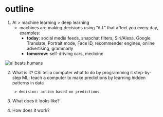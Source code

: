 # outline
1. AI > machine learning > deep learning
	- machines are making decisions using "A.I." that affect you every day, examples:
		- **today:** social media feeds, snapchat filters, Siri/Alexa, Google Translate, Portrait mode, Face ID, recommender engines, online advertising, grammarly
		- **tomorrow:** self-driving cars, medicine

![ai beats humans](https://i.ibb.co/4sdFz9L/Screenshot-2019-12-10-at-11-53-15-AM.png)

2. What is it?
	CS: tell a computer what to do by programming it step-by-step
	ML: teach a computer to make predictions by learning hidden patterns in data
	
		> decision: action based on predictions
		
3. What does it looks like?
4. How does it work?



<!--stackedit_data:
eyJoaXN0b3J5IjpbNDQ4NTA4NTg4LC0xNDU1ODEwOTM5LC0yNT
gxMDM5NjcsLTE1MzQ5OTA2NDQsMjA0MDI5NzYyMl19
-->